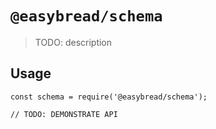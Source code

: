 # `@easybread/schema`

> TODO: description

## Usage

```
const schema = require('@easybread/schema');

// TODO: DEMONSTRATE API
```
